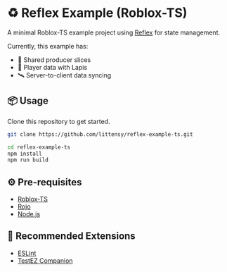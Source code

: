 # ♻️ Reflex Example (Roblox-TS)

A minimal Roblox-TS example project using [Reflex](https://littensy.github.io/reflex) for state management.

Currently, this example has:

-   🍰 Shared producer slices
-   💾 Player data with Lapis
-   🛰️ Server-to-client data syncing

## 📦 Usage

Clone this repository to get started.

```bash
git clone https://github.com/littensy/reflex-example-ts.git

cd reflex-example-ts
npm install
npm run build
```

## ⚙️ Pre-requisites

-   [Roblox-TS](https://roblox-ts.com/docs/)
-   [Rojo](https://rojo.space/docs/installation/)
-   [Node.js](https://nodejs.org/en/download/)

## 📂 Recommended Extensions

-   [ESLint](https://marketplace.visualstudio.com/items?itemName=dbaeumer.vscode-eslint)
-   [TestEZ Companion](https://marketplace.visualstudio.com/items?itemName=tacheometrist.testez-companion)
